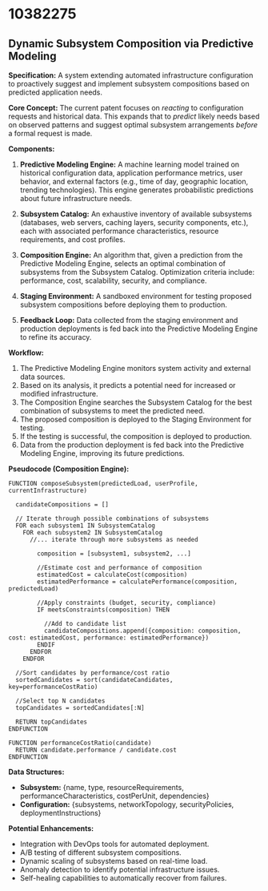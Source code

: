 # 10382275

## Dynamic Subsystem Composition via Predictive Modeling

**Specification:** A system extending automated infrastructure configuration to proactively suggest and implement subsystem compositions based on predicted application needs.

**Core Concept:** The current patent focuses on *reacting* to configuration requests and historical data. This expands that to *predict* likely needs based on observed patterns and suggest optimal subsystem arrangements *before* a formal request is made.

**Components:**

1.  **Predictive Modeling Engine:**  A machine learning model trained on historical configuration data, application performance metrics, user behavior, and external factors (e.g., time of day, geographic location, trending technologies).  This engine generates probabilistic predictions about future infrastructure needs. 

2.  **Subsystem Catalog:** An exhaustive inventory of available subsystems (databases, web servers, caching layers, security components, etc.), each with associated performance characteristics, resource requirements, and cost profiles.

3.  **Composition Engine:** An algorithm that, given a prediction from the Predictive Modeling Engine, selects an optimal combination of subsystems from the Subsystem Catalog. Optimization criteria include: performance, cost, scalability, security, and compliance.

4.  **Staging Environment:** A sandboxed environment for testing proposed subsystem compositions before deploying them to production. 

5.  **Feedback Loop:**  Data collected from the staging environment and production deployments is fed back into the Predictive Modeling Engine to refine its accuracy.

**Workflow:**

1.  The Predictive Modeling Engine monitors system activity and external data sources.
2.  Based on its analysis, it predicts a potential need for increased or modified infrastructure.
3.  The Composition Engine searches the Subsystem Catalog for the best combination of subsystems to meet the predicted need.
4.  The proposed composition is deployed to the Staging Environment for testing.
5.  If the testing is successful, the composition is deployed to production.
6.  Data from the production deployment is fed back into the Predictive Modeling Engine, improving its future predictions.

**Pseudocode (Composition Engine):**

```
FUNCTION composeSubsystem(predictedLoad, userProfile, currentInfrastructure)

  candidateCompositions = []

  // Iterate through possible combinations of subsystems
  FOR each subsystem1 IN SubsystemCatalog
    FOR each subsystem2 IN SubsystemCatalog
      //... iterate through more subsystems as needed

        composition = [subsystem1, subsystem2, ...]

        //Estimate cost and performance of composition
        estimatedCost = calculateCost(composition)
        estimatedPerformance = calculatePerformance(composition, predictedLoad)

        //Apply constraints (budget, security, compliance)
        IF meetsConstraints(composition) THEN

          //Add to candidate list
          candidateCompositions.append({composition: composition, cost: estimatedCost, performance: estimatedPerformance})
        ENDIF
      ENDFOR
    ENDFOR

  //Sort candidates by performance/cost ratio
  sortedCandidates = sort(candidateCandidates, key=performanceCostRatio)

  //Select top N candidates
  topCandidates = sortedCandidates[:N]

  RETURN topCandidates
ENDFUNCTION

FUNCTION performanceCostRatio(candidate)
  RETURN candidate.performance / candidate.cost
ENDFUNCTION
```

**Data Structures:**

*   **Subsystem:** {name, type, resourceRequirements, performanceCharacteristics, costPerUnit, dependencies}
*   **Configuration:** {subsystems, networkTopology, securityPolicies, deploymentInstructions}

**Potential Enhancements:**

*   Integration with DevOps tools for automated deployment.
*   A/B testing of different subsystem compositions.
*   Dynamic scaling of subsystems based on real-time load.
*   Anomaly detection to identify potential infrastructure issues.
*   Self-healing capabilities to automatically recover from failures.